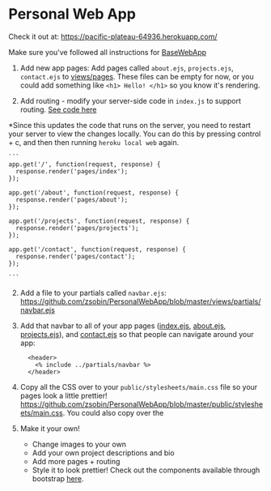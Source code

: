 # Personal Web App

Check it out at: https://pacific-plateau-64936.herokuapp.com/

Make sure you've followed all instructions for [BaseWebApp](https://github.com/zsobin/BaseWebApp)

1) Add new app pages: Add pages called `about.ejs`, `projects.ejs`, `contact.ejs` to [views/pages](https://github.com/zsobin/PersonalWebApp/tree/master/views/pages). These files can be empty for now, or you could add something like `<h1> Hello! </h1>` so you know it's rendering.

2) Add routing - modify your server-side code in `index.js` to support routing. [See code here](https://github.com/zsobin/PersonalWebApp/blob/master/index.js#L13-L23)

*Since this updates the code that runs on the server, you need to restart your server to view the changes locally. You can do this by pressing control + c, and then then running `heroku local web` again. 

    ```
    app.get('/', function(request, response) {
      response.render('pages/index');
    });

    app.get('/about', function(request, response) {
      response.render('pages/about');
    });

    app.get('/projects', function(request, response) {
      response.render('pages/projects');
    });

    app.get('/contact', function(request, response) {
      response.render('pages/contact');
    });

    ```

2) Add a file to your partials called `navbar.ejs`: https://github.com/zsobin/PersonalWebApp/blob/master/views/partials/navbar.ejs

3) Add that navbar to all of your app pages ([index.ejs](https://github.com/zsobin/PersonalWebApp/blob/master/views/pages/index.ejs#L7-L9), [about.ejs](https://github.com/zsobin/PersonalWebApp/blob/master/views/pages/about.ejs#L7-L9), [projects.ejs](https://github.com/zsobin/PersonalWebApp/blob/master/views/pages/projects.ejs#L7-L9)), and [contact.ejs](https://github.com/zsobin/PersonalWebApp/blob/master/views/pages/contact.ejs#L7-L9) so that people can navigate around your app:

    ```
      <header>
        <% include ../partials/navbar %>
      </header>
    ```
    
4) Copy all the CSS over to your `public/stylesheets/main.css` file so your pages look a little prettier! https://github.com/zsobin/PersonalWebApp/blob/master/public/stylesheets/main.css. You could also copy over the 

5) Make it your own!
    - Change images to your own
    - Add your own project descriptions and bio
    - Add more pages + routing
    - Style it to look prettier! Check out the components available through bootstrap [here](http://getbootstrap.com/components/).
 
